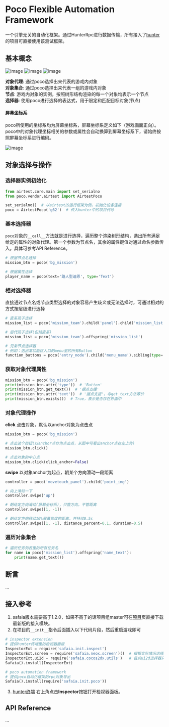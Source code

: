 # Poco Flexible Automation Framework

一个引擎无关的自动化框架。通过HunterRpc进行数据传输，所有接入了[hunter](http://hunter.nie.netease.com)的项目可直接使用该测试框架。

## 基本概念

![image](http://init.nie.netease.com/images/hunter/inspector/hunter-inspector.png)
![image](http://init.nie.netease.com/images/hunter/inspector/hunter-inspector-text-attribute.png)
![image](http://init.nie.netease.com/images/hunter/inspector/hunter-inspector-hierarchy-search.png)


**对象代理**: 通过poco选择出来代表的游戏内对象  
**对象集合**: 通过poco选择出来代表一组的游戏内对象  
**节点**: 游戏内对象的实例，按照树形结构渲染的每一个对象均表示一个节点  
**选择器**: 使用poco进行选择的表达式，用于限定和匹配目标对象(节点)  

#### 屏幕坐标系

poco所使用的坐标系均为屏幕坐标系，屏幕坐标系定义如下（游戏画面正向）。poco中的对象代理坐标相关的参数或属性会自动换算到屏幕坐标系下，请始终按照屏幕坐标系进行编码。

![image](http://init.nie.netease.com/images/hunter/inspector/screen-coordinate-system.jpg)

## 对象选择与操作

### 选择器实例初始化

```python
from airtest.core.main import set_serialno
from poco.vendor.airtest import AirtestPoco

set_serialno()  # 以airtest的运行框架为例，初始化设备连接
poco = AirtestPoco('g62')  # 传入hunter中的项目代号
```

### 基本选择器

`poco`对象的`__call__`方法就是进行选择，遍历整个渲染树形结构，选出所有满足给定的属性的对象代理。第一个参数为节点名，其余的属性键值对通过命名参数传入。具体可参考API Reference。

```python
# 根据节点名选择
mission_btn = poco('bg_mission')

# 根据属性选择
player_name = poco(text='路人型迪恩', type='Text')
```

### 相对选择器

直接通过节点名或节点类型选择的对象容易产生歧义或无法选择时，可通过相对的方式按层级进行选择

```python
# 直系孩子选择
mission_list = poco('mission_team').child('panel').child('mission_list')

# 后代孩子选择(包括直系)
mission_list = poco('mission_team').offspring('mission_list')

# 兄弟节点选择器
# 例如：选出某功能区入口的menu里的所有Button
function_buttons = poco('entry_node').child('menu_name').sibling(type='Button')
```

### 获取对象代理属性

```python
mission_btn = poco('bg_mission')
print(mission_btn.attr('type'))  # 'Button'
print(mission_btn.get_text())  # '据点支援'
print(mission_btn.attr('text'))  # '据点支援'，与get_text方法等价
print(mission_btn.exists())  # True，表示是否存在界面中
```

### 对象代理操作

**click** 点击对象，默认以anchor对象为点击点

```python
mission_btn = poco('bg_mission')

# 点击这个按钮(以anchor点作为点击点，从图中可看出anchor点在左上角)
mission_btn.click()    

# 点击对象的中心点
mission_btn.click(click_anchor=False) 
```

**swipe** 以对象anchor为起点，朝某个方向滑动一段距离

```python
controller = poco('movetouch_panel').child('point_img')

# 向上滑动一下
controller.swipe('up')

# 朝给定方向滑动(屏幕坐标系)，只管方向，不管距离
controller.swipe([1, -1])

# 朝给定方向移动10%屏幕宽度的距离，并持续0.5s
controller.swipe([1, -1], distance_percent=0.1, duration=0.5)
```

### 遍历对象集合

```python
# 遍历任务列表里的所有任务名
for name in poco('mission_list').offspring('name_text'):
    print(name.get_text())
```

## 断言

...

## 接入参考

1. safaia版本需要高于1.2.0，如果不高于的话项目组master可在[项目](http://hunter.nie.netease.com/mywork/project#/)页直接下载最新版的接入模块。
1. 在项目的`__init__`指令后面插入以下代码片段，然后重启游戏即可
```python
# inspector extension
# 提供hunter终端里的检视器面板
InspectorExt = require('safaia.init.inspect')
InspectorExt.screen = require('safaia.neox.screen')()  # 根据实际情况选择neox/messiah
InspectorExt.ui2d = require('safaia.cocos2dx.utils')   # 目前ui2d选择器只实现了cocosui，其他的ui框架可另外单独实现
Safaia().install(InspectorExt)

# poco automation framework
# 提供poco自动化框架的rpc对象导出
Safaia().install(require('safaia.init.poco'))
```

3. [hunter终端](http://hunter.nie.netease.com) 右上角点击**Inspector**按钮打开检视器面板。

## API Reference

...
